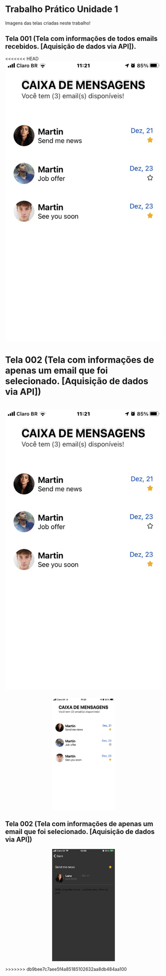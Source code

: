 # Trabalho Prático Unidade 1
Imagens das telas criadas neste trabalho!

## Tela 001 (Tela com informações de todos emails recebidos. [Aquisição de dados via API]).

<<<<<<< HEAD
![alt text](https://github.com/yJFelipeSS/DevMobile-2021.2/blob/main/trabalho001/Print%20Tela%20%23001.jpg)

# Tela 002 (Tela com informações de apenas um email que foi selecionado. [Aquisição de dados via API])

![alt text](https://github.com/yJFelipeSS/DevMobile-2021.2/blob/main/trabalho001/Print%20Tela%20%23001.jpg)
=======
<p align="center">
  <img src="https://github.com/yJFelipeSS/DevMobile-2021.2/blob/main/trabalho001/Print%20Tela%20%23001.jpg" width="40%" height="40%">
</p>

## Tela 002 (Tela com informações de apenas um email que foi selecionado. [Aquisição de dados via API])

<p align="center">
  <img src="https://github.com/yJFelipeSS/DevMobile-2021.2/blob/main/trabalho001/Print%20Tela%20%23002.jpg" width="40%" height="40%">
</p>
>>>>>>> db9bee7c7aee5f4a85185102632aa8db484aa100

